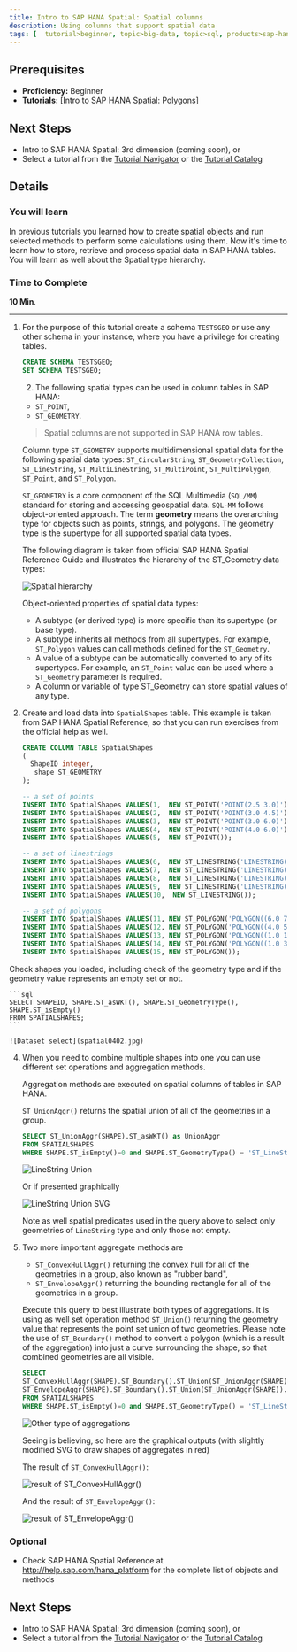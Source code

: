 ```yaml
---
title: Intro to SAP HANA Spatial: Spatial columns
description: Using columns that support spatial data
tags: [  tutorial>beginner, topic>big-data, topic>sql, products>sap-hana, products>sap-hana\,-express-edition ]
---
```

## Prerequisites  
 - **Proficiency:** Beginner
 - **Tutorials:** [Intro to SAP HANA Spatial: Polygons]

## Next Steps
 - Intro to SAP HANA Spatial: 3rd dimension (coming soon), or
 - Select a tutorial from the [Tutorial Navigator](http://go.sap.com/developer/tutorial-navigator.html) or the [Tutorial Catalog](http://go.sap.com/developer/tutorials.html)

## Details
### You will learn  
In previous tutorials you learned how to create spatial objects and run selected methods to perform some calculations using them. Now it's time to learn how to store, retrieve and process spatial data in SAP HANA tables. You will learn as well about the Spatial type hierarchy.

### Time to Complete
**10 Min**.

---

1. For the purpose of this tutorial create a schema `TESTSGEO` or use any other schema in your instance, where you have a privilege for creating tables.

    ```sql
    CREATE SCHEMA TESTSGEO;
    SET SCHEMA TESTSGEO;
    ```

    2. The following spatial types can be used in column tables in SAP HANA:
    - `ST_POINT`,
    - `ST_GEOMETRY`.

    >Spatial columns are not supported in SAP HANA row tables.

    Column type `ST_GEOMETRY` supports multidimensional spatial data for the following spatial data types: `ST_CircularString`, `ST_GeometryCollection`, `ST_LineString`, `ST_MultiLineString`, `ST_MultiPoint`, `ST_MultiPolygon`, `ST_Point`, and `ST_Polygon`.

    `ST_GEOMETRY` is a core component of the SQL Multimedia (`SQL/MM`) standard for storing and accessing geospatial data. `SQL-MM` follows object-oriented approach. The term **geometry** means the overarching type for objects such as points, strings, and polygons. The geometry type is the supertype for all supported spatial data types.

    The following diagram is taken from official SAP HANA Spatial Reference Guide and illustrates the hierarchy of the ST_Geometry data types:

    ![Spatial hierarchy](spatial0401.png)

    Object-oriented properties of spatial data types:
    - A subtype (or derived type) is more specific than its supertype (or base type).
    - A subtype inherits all methods from all supertypes. For example, `ST_Polygon` values can call methods defined for the `ST_Geometry`.
    - A value of a subtype can be automatically converted to any of its supertypes. For example, an `ST_Point` value can be used where a `ST_Geometry` parameter is required.
    - A column or variable of type ST_Geometry can store spatial values of any type.

3. Create and load data into `SpatialShapes` table. This example is taken from SAP HANA Spatial Reference, so that you can run exercises from the official help as well.

    ```sql
    CREATE COLUMN TABLE SpatialShapes
    (
      ShapeID integer,
       shape ST_GEOMETRY
    );

    -- a set of points
    INSERT INTO SpatialShapes VALUES(1,  NEW ST_POINT('POINT(2.5 3.0)'));
    INSERT INTO SpatialShapes VALUES(2,  NEW ST_POINT('POINT(3.0 4.5)'));
    INSERT INTO SpatialShapes VALUES(3,  NEW ST_POINT('POINT(3.0 6.0)'));
    INSERT INTO SpatialShapes VALUES(4,  NEW ST_POINT('POINT(4.0 6.0)'));
    INSERT INTO SpatialShapes VALUES(5,  NEW ST_POINT());

    -- a set of linestrings
    INSERT INTO SpatialShapes VALUES(6,  NEW ST_LINESTRING('LINESTRING(3.0 3.0, 5.0 4.0, 6.0 3.0)'));
    INSERT INTO SpatialShapes VALUES(7,  NEW ST_LINESTRING('LINESTRING(4.0 4.0, 6.0 5.0, 7.0 4.0)'));
    INSERT INTO SpatialShapes VALUES(8,  NEW ST_LINESTRING('LINESTRING(7.0 5.0, 9.0 7.0)'));
    INSERT INTO SpatialShapes VALUES(9,  NEW ST_LINESTRING('LINESTRING(7.0 3.0, 8.0 5.0)'));
    INSERT INTO SpatialShapes VALUES(10,  NEW ST_LINESTRING());

    -- a set of polygons
    INSERT INTO SpatialShapes VALUES(11, NEW ST_POLYGON('POLYGON((6.0 7.0, 10.0 3.0, 10.0 10.0, 6.0 7.0))'));
    INSERT INTO SpatialShapes VALUES(12, NEW ST_POLYGON('POLYGON((4.0 5.0, 5.0 3.0, 6.0 5.0, 4.0 5.0))'));
    INSERT INTO SpatialShapes VALUES(13, NEW ST_POLYGON('POLYGON((1.0 1.0, 1.0 6.0, 6.0 6.0, 6.0 1.0, 1.0 1.0))'));
    INSERT INTO SpatialShapes VALUES(14, NEW ST_POLYGON('POLYGON((1.0 3.0, 1.0 4.0, 5.0 4.0, 5.0 3.0, 1.0 3.0))'));
    INSERT INTO SpatialShapes VALUES(15, NEW ST_POLYGON());
    ```

Check shapes you loaded, including check of the geometry type and if the geometry value represents an empty set or not.

    ```sql
    SELECT SHAPEID, SHAPE.ST_asWKT(), SHAPE.ST_GeometryType(), SHAPE.ST_isEmpty()
    FROM SPATIALSHAPES;
    ```

    ![Dataset select](spatial0402.jpg)

4. When you need to combine multiple shapes into one you can use different set operations and aggregation methods.

    Aggregation methods are executed on spatial columns of tables in SAP HANA.

    `ST_UnionAggr()` returns the spatial union of all of the geometries in a group.

    ```sql
    SELECT ST_UnionAggr(SHAPE).ST_asWKT() as UnionAggr
    FROM SPATIALSHAPES
    WHERE SHAPE.ST_isEmpty()=0 and SHAPE.ST_GeometryType() = 'ST_LineString';
    ```

    ![LineString Union](spatial0403.jpg)

    Or if presented graphically

    ![LineString Union SVG](spatial0404.jpg)

    Note as well spatial predicates used in the query above to select only geometries of `LineString` type and only those not empty.

5. Two more important aggregate methods are
    - `ST_ConvexHullAggr()` returning the convex hull for all of the geometries in a group, also known as "rubber band",
    - `ST_EnvelopeAggr()` returning the bounding rectangle for all of the geometries in a group.

    Execute this query to best illustrate both types of aggregations. It is using as well set operation method `ST_Union()` returning the geometry value that represents the point set union of two geometries. Please note the use of `ST_Boundary()` method to convert a polygon (which is a result of the aggregation) into just a curve surrounding the shape, so that combined geometries are all visible.

    ```sql
    SELECT
    ST_ConvexHullAggr(SHAPE).ST_Boundary().ST_Union(ST_UnionAggr(SHAPE)).ST_asWKT() as ConvexHullAggr,
    ST_EnvelopeAggr(SHAPE).ST_Boundary().ST_Union(ST_UnionAggr(SHAPE)).ST_asWKT() as EnvelopeAggr
    FROM SPATIALSHAPES
    WHERE SHAPE.ST_isEmpty()=0 and SHAPE.ST_GeometryType() = 'ST_LineString';
    ```

    ![Other type of aggregations](spatial0405.jpg)

    Seeing is believing, so here are the graphical outputs (with slightly modified SVG to draw shapes of aggregates in red)

    The result of `ST_ConvexHullAggr()`:

    ![result of ST_ConvexHullAggr()](spatial0406.jpg)

    And the result of `ST_EnvelopeAggr()`:

    ![result of ST_EnvelopeAggr()](spatial0407.jpg)

### Optional
- Check SAP HANA Spatial Reference at http://help.sap.com/hana_platform for the complete list of objects and methods

## Next Steps
 - Intro to SAP HANA Spatial: 3rd dimension (coming soon), or
 - Select a tutorial from the [Tutorial Navigator](http://go.sap.com/developer/tutorial-navigator.html) or the [Tutorial Catalog](http://go.sap.com/developer/tutorials.html)
